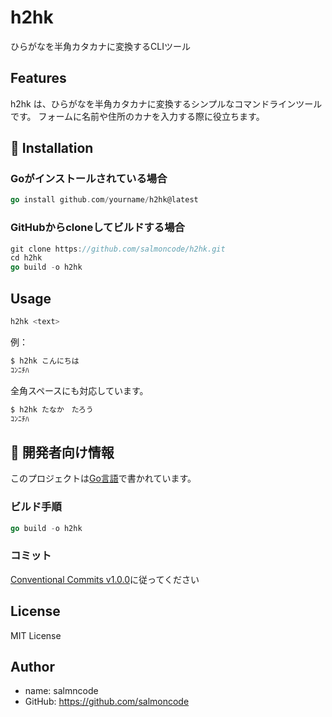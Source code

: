 # h2hk

ひらがなを半角カタカナに変換するCLIツール

## Features

h2hk は、ひらがなを半角カタカナに変換するシンプルなコマンドラインツールです。
フォームに名前や住所のカナを入力する際に役立ちます。

## 🚀 Installation

### Goがインストールされている場合

```go
go install github.com/yourname/h2hk@latest
```

### GitHubからcloneしてビルドする場合

```go
git clone https://github.com/salmoncode/h2hk.git
cd h2hk
go build -o h2hk
```

## Usage

```go
h2hk <text>
```

例：
```go
$ h2hk こんにちは
ｺﾝﾆﾁﾊ
```

全角スペースにも対応しています。
```go
$ h2hk たなか　たろう
ｺﾝﾆﾁﾊ
```

## 🔧 開発者向け情報

このプロジェクトは[Go言語](https://go.dev/)で書かれています。

### ビルド手順

```go
go build -o h2hk
```

### コミット
[Conventional Commits v1.0.0](https://www.conventionalcommits.org/ja/v1.0.0/)に従ってください

## License

MIT License

## Author
- name: salmncode
- GitHub: https://github.com/salmoncode
